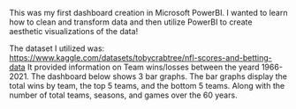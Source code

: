 This was my first dashboard creation in Microsoft PowerBI. I wanted to learn how to clean and transform data and then utilize PowerBI to create aesthetic visualizations of the data! 

The dataset I utilized was: https://www.kaggle.com/datasets/tobycrabtree/nfl-scores-and-betting-data 
It provided information on Team wins/losses between the yeard 1966-2021. 
The dashboard below shows 3 bar graphs. The bar graphs display the total wins by team, the top 5 teams, and the bottom 5 teams. Along with the number of total teams, seasons, and games over the 60 years.



